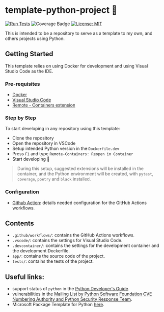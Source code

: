 # template-python-project :page_facing_up:

[![Run Tests](https://github.com/ninja-asa/template-python-project/actions/workflows/unit-tests.yml/badge.svg)](https://github.com/ninja-asa/template-python-project/actions/workflows/unit-tests.yml)
![Coverage Badge](https://img.shields.io/endpoint?url=https://gist.githubusercontent.com/ninja-asa/8e54c78cf86c9b23df72f9f987282266/raw/7f5d2722c29497fa777f925552778219a137756d/template-python-project-coverage.json)
[![License: MIT](https://img.shields.io/badge/License-MIT-yellow.svg)](https://opensource.org/licenses/MIT)

This is intended to be a repository to serve as a template to my own, and others projects using Python.

## Getting Started

This template relies on using Docker for development and using Visual Studio Code as the IDE.

### Pre-requisites
- [Docker](https://www.docker.com/)
- [Visual Studio Code](https://code.visualstudio.com/)
- [Remote - Containers extension](https://marketplace.visualstudio.com/items?itemName=ms-vscode-remote.remote-containers)

### Step by Step
To start developing in any repository using this template:
- Clone the repository
- Open the repository in VSCode
- Setup intended Python version in the `Dockerfile.dev`
- Press `F1` and type `Remote-Containers: Reopen in Container`
- Start developing :rocket:

> During this setup, suggested extensions will be installed in the container, and the Python environment will be created, with `pytest`, `coverage`, `poetry` and `black` installed.

### Configuration

- [Github Action](Github.md): details needed configuration for the GitHub Actions workflows.

## Contents

- `.github/workflows/`: contains the GitHub Actions workflows.
- `.vscode/`: contains the settings for Visual Studio Code.
- `.devcontainer/`: contains the settings for the development container and the development Dockerfile.
- `app/`: contains the source code of the project.
- `tests/`: contains the tests of the project.

## Useful links:
- support status of `python` in the [Python Developer's Guide](https://devguide.python.org/versions/#versions).
- vulnerabilities in the [Mailing List by Python Software Foundation CVE Numbering Authority and Python Security Response Team](https://mail.python.org/archives/list/security-announce@python.org/latest).
- Microsoft Package Template for Python [here](https://github.com/microsoft/python-package-template/blob/main/pyproject.toml).
